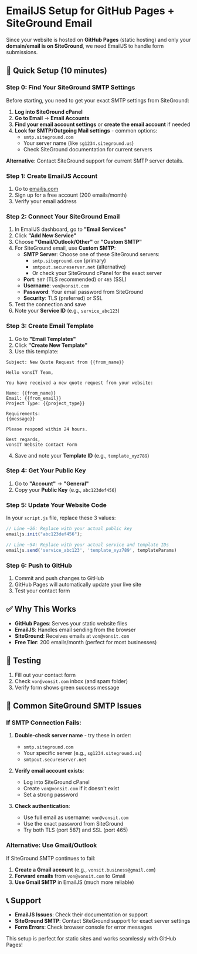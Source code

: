 # EmailJS Setup for GitHub Pages + SiteGround Email

Since your website is hosted on **GitHub Pages** (static hosting) and only your **domain/email is on SiteGround**, we need EmailJS to handle form submissions.

## 🚀 Quick Setup (10 minutes)

### Step 0: Find Your SiteGround SMTP Settings
Before starting, you need to get your exact SMTP settings from SiteGround:

1. **Log into SiteGround cPanel**
2. **Go to Email** → **Email Accounts**
3. **Find your email account settings** or **create the email account** if needed
4. **Look for SMTP/Outgoing Mail settings** - common options:
   - `smtp.siteground.com`
   - Your server name (like `sg1234.siteground.us`)
   - Check SiteGround documentation for current servers

**Alternative**: Contact SiteGround support for current SMTP server details.

### Step 1: Create EmailJS Account
1. Go to [emailjs.com](https://www.emailjs.com/)
2. Sign up for a free account (200 emails/month)
3. Verify your email address

### Step 2: Connect Your SiteGround Email
1. In EmailJS dashboard, go to **"Email Services"**
2. Click **"Add New Service"**
3. Choose **"Gmail/Outlook/Other"** or **"Custom SMTP"**
4. For SiteGround email, use **Custom SMTP**:
   - **SMTP Server**: Choose one of these SiteGround servers:
     - `smtp.siteground.com` (primary)
     - `smtpout.secureserver.net` (alternative)
     - Or check your SiteGround cPanel for the exact server
   - **Port**: `587` (TLS recommended) or `465` (SSL)
   - **Username**: `von@vonsit.com`
   - **Password**: Your email password from SiteGround
   - **Security**: TLS (preferred) or SSL
5. Test the connection and save
6. Note your **Service ID** (e.g., `service_abc123`)

### Step 3: Create Email Template
1. Go to **"Email Templates"**
2. Click **"Create New Template"**
3. Use this template:

```
Subject: New Quote Request from {{from_name}}

Hello vonsIT Team,

You have received a new quote request from your website:

Name: {{from_name}}
Email: {{from_email}}
Project Type: {{project_type}}

Requirements:
{{message}}

Please respond within 24 hours.

Best regards,
vonsIT Website Contact Form
```

4. Save and note your **Template ID** (e.g., `template_xyz789`)

### Step 4: Get Your Public Key
1. Go to **"Account"** → **"General"**
2. Copy your **Public Key** (e.g., `abc123def456`)

### Step 5: Update Your Website Code
In your `script.js` file, replace these 3 values:

```javascript
// Line ~26: Replace with your actual public key
emailjs.init("abc123def456");

// Line ~54: Replace with your actual service and template IDs
emailjs.send('service_abc123', 'template_xyz789', templateParams)
```

### Step 6: Push to GitHub
1. Commit and push changes to GitHub
2. GitHub Pages will automatically update your live site
3. Test your contact form

## ✅ Why This Works
- **GitHub Pages**: Serves your static website files
- **EmailJS**: Handles email sending from the browser
- **SiteGround**: Receives emails at `von@vonsit.com`
- **Free Tier**: 200 emails/month (perfect for most businesses)

## 🔧 Testing
1. Fill out your contact form
2. Check `von@vonsit.com` inbox (and spam folder)
3. Verify form shows green success message

## 🔧 Common SiteGround SMTP Issues

### If SMTP Connection Fails:
1. **Double-check server name** - try these in order:
   - `smtp.siteground.com`
   - Your specific server (e.g., `sg1234.siteground.us`)
   - `smtpout.secureserver.net`

2. **Verify email account exists**:
   - Log into SiteGround cPanel
   - Create `von@vonsit.com` if it doesn't exist
   - Set a strong password

3. **Check authentication**:
   - Use full email as username: `von@vonsit.com`
   - Use the exact password from SiteGround
   - Try both TLS (port 587) and SSL (port 465)

### Alternative: Use Gmail/Outlook
If SiteGround SMTP continues to fail:
1. **Create a Gmail account** (e.g., `vonsit.business@gmail.com`)
2. **Forward emails** from `von@vonsit.com` to Gmail
3. **Use Gmail SMTP** in EmailJS (much more reliable)

## 📞 Support
- **EmailJS Issues**: Check their documentation or support
- **SiteGround SMTP**: Contact SiteGround support for exact server settings
- **Form Errors**: Check browser console for error messages

This setup is perfect for static sites and works seamlessly with GitHub Pages! 